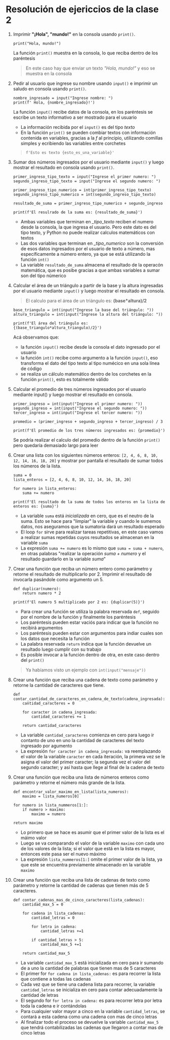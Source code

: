 # Resolución de ejericcios de la clase 2

1. Imprimir **"¡Hola", "mundo!"** en la consola usando `print()`.
    ```
    print("Hola, mundo!")
    ```
    La función `print()` muestra en la consola, lo que reciba dentro de los paréntesis
    > En este caso hay que enviar un texto *"Hola, mundo!"* y eso se muestra en la consola

2. Pedir al usuario que ingrese su nombre usando `input()` e imprimir un saludo en consola usando `print()`.
    ```
    nombre_ingresado = input("Ingrese nombre: ")
    print(f' Hola, {nombre_ingresado}!')
    ```
    La función `input()` recibe datos de la consola, en los paréntesis se escribe un texto informativo a ser mostrado para el usuario
    - La información recibida por el `input()` es del tipo *texto*
    - En la función `print()` se pueden combiar textos con información contenida en variables, gracias a la *f* al principio, utilizando comillas simples y ecribiendo las variables entre corchetes
    > `f'Esto es texto {esto_es_una_variable}'`

3. Sumar dos números ingresados por el usuario mediante `input()` y luego mostrar el resultado en consola usando `print()`.
    ```
    primer_ingreso_tipo_texto = input("Ingrese el primer numero: ")
    segundo_ingreso_tipo_texto = input("Ingrese el segundo numero: ")
    
    primer_ingreso_tipo_numerico = int(primer_ingreso_tipo_texto)
    segundo_ingreso_tipo_numerico = int(segundo_ingreso_tipo_texto)

    resultado_de_suma = primer_ingreso_tipo_numerico + segundo_ingreso

    print(f'El resulrado de la suma es: {resultado_de_suma}')
    ```
    - Ambas variables que terminan en *_tipo_texto* reciben el numero desde la consola, la que ingresa el usuario. Pero este dato es del tipo texto, y Python no puede realizar calculos matemáticos con textos
    - Las dos variables que terminan en *_tipo_numerico* son la conversión de esos datos ingresados por el usuario de texto a número, mas específicamente a número entero, ya que se está utilizando la función `int()`
    - La variable `resultado_de_suma` almacena el resultado de la operacón matemática, que es posibe gracias a que ambas variables a sumar son del tipo númerico

4. Calcular el área de un triángulo a partir de la base y la altura ingresadas por el usuario mediante `input()` y luego mostrar el resultado en consola.
    > El calculo para el área de un triángulo es: **(base*altura)/2**

    ```
    base_triangulo = int(input("Ingrese la base del triángulo: "))
    altura_triangulo = int(input("Ingrese la altura del triángulo: "))

    print(f'El área del triángulo es: {(base_triangulo*altura_triangulo)/2}')
    ```
    Acá observamos que:
    - la función `input()` recibe desde la consola el dato ingresado por el usuario
    - la función `int()` recibe como argumento a la función `input()`, eso transforma el dato del tipo texto al tipo numécico en una sola línea de código
    - se realiza un cálculo matemático dentro de los corchetes en la función `print()`, esto es totalmente válido 

5. Calcular el promedio de tres números ingresados por el usuario mediante input() y luego mostrar el resultado en consola.
    ```
    primer_ingreso = int(input("Ingrese el primer numero: "))
    segundo_ingreso = int(input("Ingrese el segundo numero: "))
    tercer_ingreso = int(input("Ingrese el tercer numero: "))

    promedio = (primer_ingreso + segundo_ingreso + tercer_ingreso) / 3

    print(f'El promedio de los tres números ingresados es: {promedio}')
    ```
    Se podría realizar el calculo del promedio dentro de la función `print()` pero quedaría demasiado largo para leer

6. Crear una lista con los siguientes números enteros: `[2, 4, 6, 8, 10, 12, 14, 16, 18, 20]` y mostrar por pantalla el resultado de sumar todos los números de la lista.
    ```
    suma = 0
    lista_enteros = [2, 4, 6, 8, 10, 12, 14, 16, 18, 20]

    for numero in lista_enteros:
        suma += numero
    
    print(f'El resultado de la suma de todos los enteros en la lista de enteros es: {suma}')
    ```
    - La variable `suma` está *inicializada* en cero, que es el neutro de la suma. Esto se hace para "limpiar" la variable y cuando le sumemos datos, nos aseguramos que la sumatoria dará un resultado esperado
    - El loop `for` sirve para realizar tareas repetitivas, en este caso vamos a realizar sumas repetidas cuyos resultados se almacenan en la variable `suma`
    - La expresión `suma += numero` es lo mismo que `suma = suma + numero`, en otras palabras "realizar la operación *suma + numero* y el resultado guardarlo en la variable *suma*"
7. Crear una función que reciba un número entero como parámetro y retorne el resultado de multiplicarlo por 2. Imprimir el resultado de invocarla pasándole como argumento un 5.
    ```
    def duplicar(numero):
        return numero * 2

    print(f'El numero 5 multiplicado por 2 es: {duplicar(5)}')
    ```
    - Para crear una función se utiliza la palabra reservada `def`, seguido por el nombre de la función y finalmente los paréntesis
    - Los paréntesis pueden estar vaciós para indicar que la función no recibirá argumentos
    - Los paréntesis pueden estar con argumentos para indiar cuales son los datos que necesita la función
    - La palabra reservada `return` indica que la función devuelve un resultado luego cumplir con su trabajo
    - Es posible invocar a la función dentro de otra, en este caso dentro del `print()`
    > Ya habíamos visto un ejemplo con `int(input("mensaje"))`
8. Crear una función que reciba una cadena de texto como parámetro y retorne la cantidad de caracteres que tiene.
    ```
    def contar_cantidad_de_caracteres_en_cadena_de_texto(cadena_ingresada):
        cantidad_caracteres = 0

        for caracter in cadena_ingresada:
            cantidad_caracteres += 1
        
        return cantidad_caracteres
    ```
    - La variable `cantidad_caracteres` comienza en cero para luego ir contanto de uno en uno la cantidad de caracteres del texto ingresado por agumento
    - La expresión `for caracter in cadena_ingresada:` va reemplazando el valor de la variable `caracter` en cada iteración, la primera vez se le asigna el valor del primer caracter; la segunda vez el valor del segundo caracter; y así hasta que llege al final de la cadena de texto

9. Crear una función que reciba una lista de números enteros como parámetro y retorne el número más grande de la lista.
    ```
    def encontrar_valor_maximo_en_lista(lista_numeros):
        maximo = lista_numeros[0]

    for numero in lista_nummeros[1:]:
        if numero > maximo:
            maximo = numero
    
    return maximo
    ```
    - Lo primero que se hace es asumir que el primer valor de la lista es el máimo valor
    - Luego se va comparando el valor de la variable `maximo` con cada uno de los valores de la lista; si el valor que está en la lista es mayor, entonces este pasa  ser el nuevo máximo
    - La expresión `lista_nummeros[1:]` omite el primer valor de la lista, ya que este se encuentra previamente almacenado en la variable `maximo`
10. Crear una función que reciba una lista de cadenas de texto como parámetro y retorne la cantidad de cadenas que tienen más de 5 caracteres.
    ```
    def contar_cadenas_mas_de_cinco_caracteres(lista_cadenas):
        cantidad_max_5 = 0
    
        for cadena in lista_cadenas:
            cantidad_letras = 0

            for letra in cadena:
                cantidad_letras +=1

            if cantidad_letras > 5:
                cantidad_max_5 +=1
        
        return cantidad_max_5
    ```
    - La variable `cantidad_max_5` está inicializada en cero para ir sumando de a uno la cantidad de palabras que tienen mas de 5 caracteres
    - El primer for `for cadena in lista_cadenas:` es para recorrer la lista que contiene a todas las cadenas
    - Cada vez que se tiene una cadena lista para recorrer, la variable `cantidad_letras` se inicializa en cero para contar adecuadamente la cantidad de letras
    - El segundo for `for letra in cadena:` es para recorrer letra por letra toda la cadena e ir contándolas
    - Para cualquier valor mayor a cinco en la variable `cantidad_letras`, se contará a esta cadena como una cadena con mas de cinco letras
    - Al finalizar todo el proceso se devuelve la variable `cantidad_max_5` que tendrá contabilizadas las cadenas que llegaron a contar mas de cinco letras